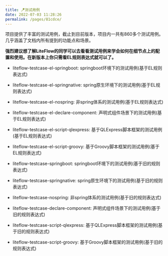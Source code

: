 ```yaml
---
title: 🪁测试用例
date: 2022-07-03 11:28:26
permalink: /pages/81cdce/
---
```


项目提供了丰富的测试用例，截止到目前版本，项目内一共有860多个测试用例。几乎涵盖了文档内所有提到的功能点和场景。

**强烈建议想了解LiteFlow的同学可以去看看测试用例来学会如何在细节点上的配置和使用。在新版本上你只需看EL规则表达式就可以了。**

* liteflow-testcase-el-springboot: springboot环境下的测试用例(基于EL规则表达式)
* liteflow-testcase-el-springnative: spring原生环境下的测试用例(基于EL规则表达式)
* liteflow-testcase-el-nospring: 非spring体系的测试用例(基于EL规则表达式)
* liteflow-testcase-el-declare-component: 声明式组件场景下的测试用例(基于EL规则表达式)
* liteflow-testcase-el-script-qlexpress: 基于QLExpress脚本框架的测试用例(基于EL规则表达式)
* liteflow-testcase-el-script-groovy: 基于Groovy脚本框架的测试用例(基于EL规则表达式)

* liteflow-testcase-springboot: springboot环境下的测试用例(基于旧的规则表达式)
* liteflow-testcase-springnative: spring原生环境下的测试用例(基于旧的规则表达式)
* liteflow-testcase-nospring: 非spring体系的测试用例(基于旧的规则表达式)
* liteflow-testcase-declare-component: 声明式组件场景下的测试用例(基于旧的规则表达式)
* liteflow-testcase-script-qlexpress: 基于QLExpress脚本框架的测试用例(基于旧的规则表达式)
* liteflow-testcase-script-groovy: 基于Groovy脚本框架的测试用例(基于旧的规则表达式)